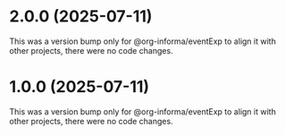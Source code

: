# 2.0.0 (2025-07-11)

This was a version bump only for @org-informa/eventExp to align it with other projects, there were no code changes.

# 1.0.0 (2025-07-11)

This was a version bump only for @org-informa/eventExp to align it with other projects, there were no code changes.